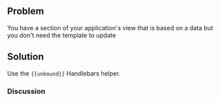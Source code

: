## Problem
You have a section of your application's view that is based on a data but you don't need the template to update

## Solution
Use the `{{unbound}}` Handlebars helper.

### Discussion
